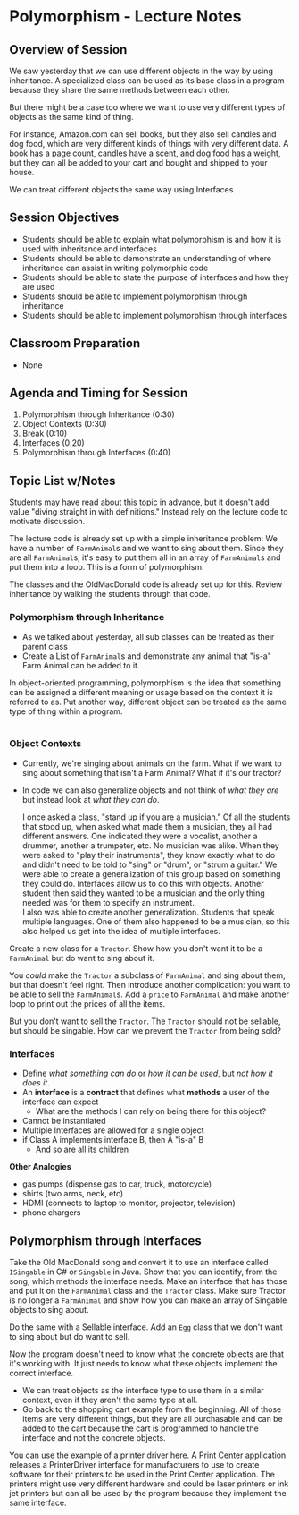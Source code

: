 <link rel="stylesheet" type="text/css" media="all" href="./styles/style.css" />

# Polymorphism - Lecture Notes

## **Overview of Session**

We saw yesterday that we can use different objects in the way by using inheritance. A specialized class can be used as its base class in a program because they share the same methods between each other.

But there might be a case too where we want to use very different types of objects as the same kind of thing.

For instance, Amazon.com can sell books, but they also sell candles and dog food, which are very different kinds of things with very different data. A book has a page count, candles have a scent, and dog food has a weight, but they can all be added to your cart and bought and shipped to your house.

We can treat different objects the same way using Interfaces.

## **Session Objectives**
* Students should be able to explain what polymorphism is and how it is used with inheritance and interfaces
* Students should be able to demonstrate an understanding of where inheritance can assist in writing polymorphic code
* Students should be able to state the purpose of interfaces and how they are used
* Students should be able to implement polymorphism through inheritance
* Students should be able to implement polymorphism through interfaces

## **Classroom Preparation**
* None

## **Agenda and Timing for Session**

1. Polymorphism through Inheritance (0:30)
2. Object Contexts (0:30)
3. Break (0:10)
3. Interfaces (0:20)
4. Polymorphism through Interfaces (0:40)


## **Topic List w/Notes**

<div class="caution note">Students may have read about this topic in advance, but it doesn't add value "diving straight in with definitions." Instead rely on the lecture code to motivate discussion.</div>

<div class="note instructorDirective">

The lecture code is already set up with a simple inheritance problem: We have a number of `FarmAnimal`s and we want to sing about them. Since they are all `FarmAnimal`s, it's easy to put them all in an array of `FarmAnimal`s and put them into a loop. This is a form of polymorphism.

The classes and the OldMacDonald code is already set up for this. Review inheritance by walking the students through that code.

</div>

### **Polymorphism through Inheritance**
- As we talked about yesterday, all sub classes can be treated as their parent class
- Create a List of `FarmAnimal`s and demonstrate any animal that "is-a" Farm Animal can be added to it.

<div class="definition note">In object-oriented programming, polymorphism is the idea that something can be assigned a different meaning or usage based on the context it is referred to as. Put another way, different object can be treated as the same type of thing within a program.</div>
<br/>

### **Object Contexts**
- Currently, we're singing about animals on the farm. What if we want to sing about something that isn't a Farm Animal? What if it's our tractor?
- In code we can also generalize objects and not think of *what they are* but instead look at *what they can do*.

	<div class="analogy note">I once asked a class, "stand up if you are a musician." Of all the students that stood up, when asked what made them a musician, they all had different answers. One indicated they were a vocalist, another a drummer, another a trumpeter, etc. No musician was alike. When they were asked to "play their instruments", they know exactly what to do and didn't need to be told to "sing" or "drum", or "strum a guitar." We were able to create a generalization of this group based on something they could do. <span>Interfaces</span> allow us to do this with objects. Another student then said they wanted to be a musician and the only thing needed was for them to specify an instrument.</div>

	<div class="analogy note">I also was able to create another generalization. Students that speak multiple languages. One of them also happened to be a musician, so this also helped us get into the idea of multiple interfaces.</div>

<div class="note instructorDirective">

Create a new class for a `Tractor`. Show how you don't want it to be a `FarmAnimal` but do want to sing about it.

You *could* make the `Tractor` a subclass of `FarmAnimal` and sing about them, but that doesn't feel right. Then introduce another complication: you want to be able to sell the `FarmAnimal`s. Add a `price` to `FarmAnimal` and make another loop to print out the prices of all the items.

But you don't want to sell the `Tractor`. The `Tractor` should not be sellable, but should be singable. How can we prevent the `Tractor` from being sold?

</div>

### **Interfaces**
- Define *what something can do* or *how it can be used*, but *not how it does it*.
- An **interface** is a **contract** that defines what **methods** a user of the interface can expect
    - What are the methods I can rely on being there for this object?
- Cannot be instantiated
- Multiple Interfaces are allowed for a single object
- if Class A implements interface B, then A "is-a" B
    - And so are all its children

<div class="analogy note"><strong>Other Analogies</strong>
<ul>
	<li>gas pumps (dispense gas to car, truck, motorcycle)</li>
	<li>shirts (two arms, neck, etc)</li>
	<li>HDMI (connects to laptop to monitor, projector, television)</li>
	<li>phone chargers</li>
</ul>
</div>

## **Polymorphism through Interfaces**

<div class="note instructorDirective">

Take the Old MacDonald song and convert it to use an interface called `ISingable` in C# or `Singable` in Java. Show that you can identify, from the song, which methods the interface needs. Make an interface that has those and put it on the `FarmAnimal` class and the `Tractor` class. Make sure Tractor is no longer a `FarmAnimal` and show how you can make an array of Singable objects to sing about.

Do the same with a Sellable interface. Add an `Egg` class that we don't want to sing about but do want to sell.

Now the program doesn't need to know what the concrete objects are that it's working with. It just needs to know what these objects implement the correct interface.

</div>

- We can treat objects as the interface type to use them in a similar context, even if they aren't the same type at all.
- Go back to the shopping cart example from the beginning. All of those items are very different things, but they are all purchasable and can be added to the cart because the cart is programmed to handle the interface and not the concrete objects.

<div class="note analogy">

You can use the example of a printer driver here. A Print Center application releases a PrinterDriver interface for manufacturers to use to create software for their printers to be used in the Print Center application. The printers might use very different hardware and could be laser printers or ink jet printers but can all be used by the program because they implement the same interface.

</div>